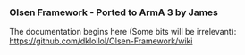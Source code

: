 ### Olsen Framework - Ported to ArmA 3 by James
The documentation begins here (Some bits will be irrelevant):
https://github.com/dklollol/Olsen-Framework/wiki